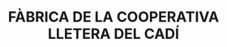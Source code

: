 ---
layout: test
title:  "FÀBRICA DE LA COOPERATIVA LLETERA DEL CADÍ"
coordinates:
  - group1:
        - [1.455876472398897, 42.356716072148089]
        - [1.456847376418517, 42.3566869013789]
        - [1.456913381872971, 42.356636157035602]
        - [1.456972603576674, 42.35609401194548]
        - [1.456970316156052, 42.356093198838536]
        - [1.456971239352739, 42.35608995487317]
        - [1.456971724273677, 42.356087379756218]
        - [1.456972025148439, 42.356084782603951]
        - [1.456972087342099, 42.356082240912599]
        - [1.456971965968046, 42.356079657634425]
        - [1.456971229113421, 42.35607528630144]
        - [1.456970026881112, 42.356071074946342]
        - [1.456969042806099, 42.356068724529429]
        - [1.456967830587194, 42.356066268362461]
        - [1.456965543275285, 42.356062487343777]
        - [1.456962936299009, 42.356059107848751]
        - [1.456960058540396, 42.356056018077368]
        - [1.456957349997176, 42.356053556436876]
        - [1.456954213452658, 42.356051074366576]
        - [1.456950126956826, 42.356048349703507]
        - [1.456947291203689, 42.356046776235416]
        - [1.456944294894798, 42.356045298395578]
        - [1.456941921313962, 42.356044234764894]
        - [1.456938501201928, 42.356042834341181]
        - [1.456934263312456, 42.356041447356581]
        - [1.456929283498126, 42.356040206847965]
        - [1.456924609486166, 42.356039400729671]
        - [1.456922086520543, 42.356039053840938]
        - [1.456916664842563, 42.356038628816059]
        - [1.456916598631241, 42.356037024175976]
        - [1.456008246398422, 42.355935061316174]
        - [1.455935342819647, 42.35597460333392]
        - [1.455821460363036, 42.356671051997004]
        - [1.455876472398897, 42.356716072148089]
---